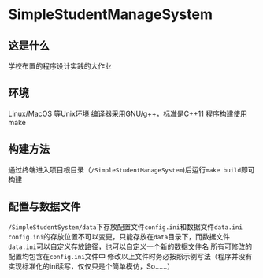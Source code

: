 # SimpleStudentManageSystem
## 这是什么
学校布置的程序设计实践的大作业

## 环境
Linux/MacOS 等Unix环境
编译器采用GNU/g++，标准是C++11
程序构建使用make

## 构建方法
通过终端进入项目根目录（`/SimpleStudentManageSystem`)后运行`make build`即可构建

## 配置与数据文件
`/SimpleStudentSystem/data`下存放配置文件`config.ini`和数据文件`data.ini`
`config.ini`的存放位置不可以变更，只能存放在`data`目录下，而数据文件`data.ini`可以自定义存放路径，也可以自定义一个新的数据文件名
所有可修改的配置均包含在`config.ini`文件中
修改以上文件时务必按照示例写法（程序并没有实现标准化的ini读写，仅仅只是个简单模仿，So……）

